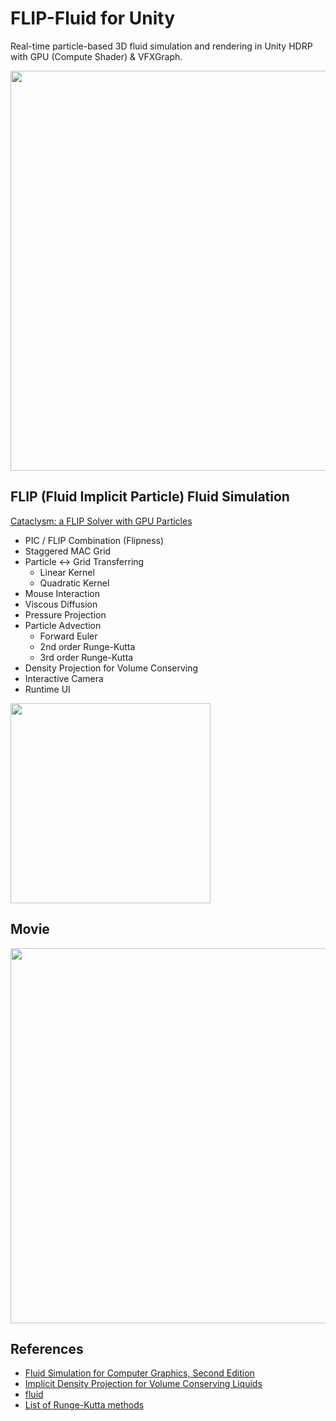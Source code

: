 ﻿# FLIP-Fluid for Unity

Real-time particle-based 3D fluid simulation and rendering in Unity HDRP with GPU (Compute Shader) & VFXGraph.

<img src="https://user-images.githubusercontent.com/55338725/226588264-e6921f63-cc40-48c5-b628-79e599459cac.png" width="640px">

## FLIP (Fluid Implicit Particle) Fluid Simulation
[Cataclysm: a FLIP Solver with GPU Particles](https://developer.nvidia.com/cataclysm-flip-solver-gpu-particles)
* PIC / FLIP Combination (Flipness)
* Staggered MAC Grid
* Particle <-> Grid Transferring
    * Linear Kernel
    * Quadratic Kernel
* Mouse Interaction
* Viscous Diffusion
* Pressure Projection
* Particle Advection
    * Forward Euler
    * 2nd order Runge-Kutta
    * 3rd order Runge-Kutta
* Density Projection for Volume Conserving
* Interactive Camera
* Runtime UI
<img src="https://user-images.githubusercontent.com/55338725/226634933-0736adc3-1383-4427-80ad-6d884fa1d882.png" width="320px">

## Movie
<img src="https://user-images.githubusercontent.com/55338725/226597691-2cee823e-4592-4849-9feb-ab47eed611d3.gif" width="600px">

## References
* [Fluid Simulation for Computer Graphics, Second Edition](https://www.routledge.com/Fluid-Simulation-for-Computer-Graphics/Bridson/p/book/9781482232837#)
* [Implicit Density Projection for Volume Conserving Liquids](https://animation.rwth-aachen.de/media/papers/66/2019-TVCG-ImplicitDensityProjection.pdf)
* [fluid](https://github.com/dli/fluid)
* [List of Runge-Kutta methods](https://en.wikipedia.org/wiki/List_of_Runge-Kutta_methods)